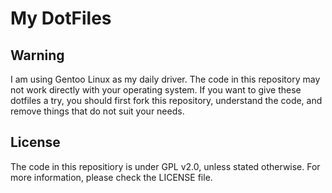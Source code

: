 # My DotFiles

## Warning
I am using Gentoo Linux as my daily driver. The code in this repository may not work directly with your operating system. If you want to give these dotfiles a try, you should first fork this repository, understand the code, and remove things that do not suit your needs.

## License
The code in this repositiory is under GPL v2.0, unless stated otherwise. For more information, please check the LICENSE file.
